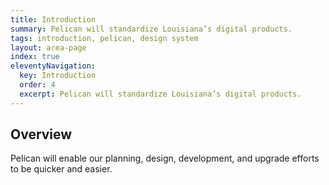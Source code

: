 ```yaml
---
title: Introduction
summary: Pelican will standardize Louisiana’s digital products.
tags: introduction, pelican, design system
layout: area-page
index: true
eleventyNavigation:
  key: Introduction
  order: 4
  excerpt: Pelican will standardize Louisiana’s digital products.
---
```


## Overview

Pelican will enable our planning, design, development, and upgrade efforts to be quicker and easier.
